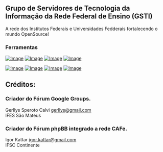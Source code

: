 ## Grupo de Servidores de Tecnologia da Informação da Rede Federal de Ensino (GSTI)

A rede dos Institutos Federais e Universidades Fedderais fortalecendo o mundo OpenSource!

### Ferramentas

[![Image](https://lh3.ggpht.com/hWsdM5N7LkZnvYjvRzkfTG_09h7p1RxDXEUWz9RkCXUEXwSB_RHU3ZEURO7NM63c99V_hZmx=w128)](https://groups.google.com/forum/#!forum/gsti-if)
[![Image](https://images-na.ssl-images-amazon.com/images/I/51lpm9SpsJL.png)](https://discord.gg/jDxkHyX)
[![Image](https://www.netelip.com/wp-content/uploads/2016/12/n_phpbb.png)](https://gsti.continente.ifsc.edu.br/)
[![Image](https://ssl.gstatic.com/images/branding/product/2x/hh_drive_96dp.png)](https://drive.google.com/open?id=0B8ZBU6RUh8ZqTDdVNDRvbVhoTEU)
  
[![Image](https://lh3.googleusercontent.com/u1DT1-_6FLTqldVf9fplZoMQ2leaP-Szgej3AuGXOjmUbaTbWWu8OxURE3QtmEgxam20R7yr3Q=w128-h128-e365)](https://t.me/joinchat/AMhXhkIuCrp1yJX2AgIvkg)
[![Image](https://s2.glbimg.com/xPHuIAztdX6bqeTYvoLQ8ou3nrM=/0x0:128x128/128x128/s.glbimg.com/po/tt2/f/original/2016/09/12/hangouts.png)](https://hangouts.google.com/group/DsvWd1vv1cML88Lm9)
[![Image](https://cdn.icon-icons.com/icons2/478/PNG/128/facebook_47004.png)](https://www.facebook.com/groups/gstif)
[![Image](https://image.flaticon.com/icons/png/128/25/25231.png)](https://github.com/gsti-if)
  
  
## Créditos:

### Criador do Fórum Google Groups.
Gerllys Speroto Calvi <gerllys@gmail.com>  
IFES São Mateus

### Criador do Fórum phpBB integrado a rede CAFe.
Igor Kattar <igor.kattar@gmail.com>  
IFSC Continente

